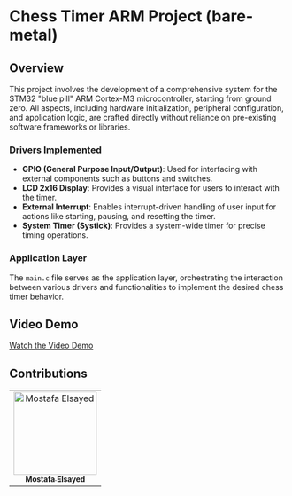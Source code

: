 # Chess Timer ARM Project (bare-metal)

## Overview

This project involves the development of a comprehensive system for the STM32 "blue pill" ARM Cortex-M3 microcontroller, starting from ground zero. All aspects, including hardware initialization, peripheral configuration, and application logic, are crafted directly without reliance on pre-existing software frameworks or libraries.



### Drivers Implemented


- **GPIO (General Purpose Input/Output)**: Used for interfacing with external components such as buttons and switches.
- **LCD 2x16 Display**: Provides a visual interface for users to interact with the timer.
- **External Interrupt**: Enables interrupt-driven handling of user input for actions like starting, pausing, and resetting the timer.
- **System Timer (Systick)**: Provides a system-wide timer for precise timing operations.

### Application Layer

The `main.c` file serves as the application layer, orchestrating the interaction between various drivers and functionalities to implement the desired chess timer behavior.

## Video Demo

[Watch the Video Demo](link_to_video_here)


## Contributions
<table>
  <tr>
    <td align="center">
    <a href="https://github.com/mostafaelsayed2002" target="_blank">
    <img src="https://avatars.githubusercontent.com/u/24477303?v=4" width="150px;" alt="Mostafa Elsayed"/>
    <br />
    <sub><b>Mostafa Elsayed</b></sub></a>
    </td>
 </table>

